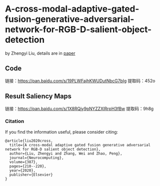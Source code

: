# A-cross-modal-adaptive-gated-fusion-generative-adversarial-network-for-RGB-D-salient-object-detection  

by Zhengyi Liu, details are in [paper](https://www.sciencedirect.com/science/article/abs/pii/S0925231220300904)

## Code

链接：https://pan.baidu.com/s/19PLWFajhKWUDutNbcG7bIg 
提取码：452o

##  Result Saliency Maps

链接：https://pan.baidu.com/s/1X8RQjy9pNYZZXlRrpH3fBw 
提取码：9h8g

### Citation

If you find the information useful, please consider citing:

```
@article{liu2020cross,
  title={A cross-modal adaptive gated fusion generative adversarial network for RGB-D salient object detection},
  author={Liu, Zhengyi and Zhang, Wei and Zhao, Peng},
  journal={Neurocomputing},
  volume={387},
  pages={210--220},
  year={2020},
  publisher={Elsevier}
}
```
